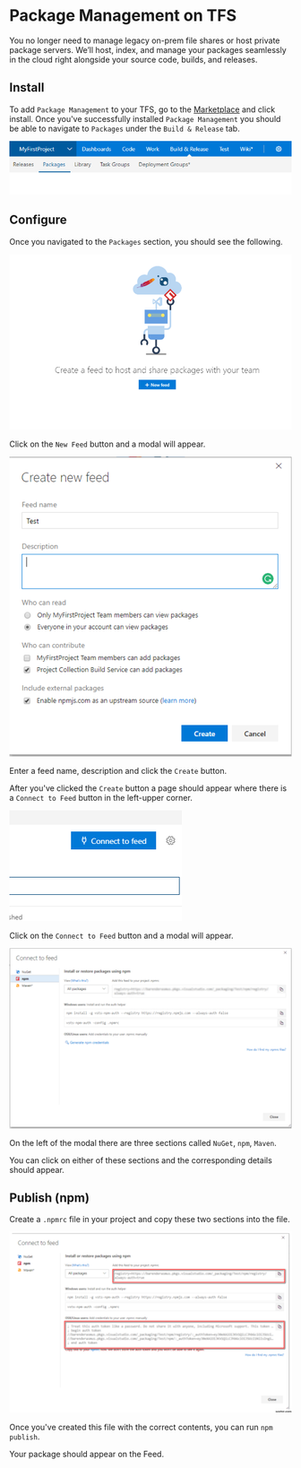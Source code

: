 # Package Management on TFS

You no longer need to manage legacy on-prem file shares or host private package servers. We’ll host, index, and manage your packages seamlessly in the cloud right alongside your source code, builds, and releases.

## Install

To add `Package Management` to your TFS, go to the [Marketplace](https://marketplace.visualstudio.com/items?itemName=ms.feed) and click install. Once you've successfully installed `Package Management` you should be able to navigate to `Packages` under the `Build & Release` tab.

![](https://raw.githubusercontent.com/barend-erasmus/package-management-on-tfs/master/screenshots/menu.PNG)

## Configure

Once you navigated to the `Packages` section, you should see the following.

![](https://raw.githubusercontent.com/barend-erasmus/package-management-on-tfs/master/screenshots/modal-3.PNG)

Click on the `New Feed` button and a modal will appear.

![](https://github.com/barend-erasmus/package-management-on-tfs/raw/master/screenshots/modal-4.PNG)

Enter a feed name, description and click the `Create` button.

After you've clicked the `Create` button a page should appear where there is a `Connect to Feed` button in the left-upper corner.

![](https://github.com/barend-erasmus/package-management-on-tfs/raw/master/screenshots/connect-to-feed.PNG)

Click on the `Connect to Feed` button and a modal will appear.

![](https://github.com/barend-erasmus/package-management-on-tfs/raw/master/screenshots/modal.PNG)

On the left of the modal there are three sections called `NuGet`, `npm`, `Maven`.

You can click on either of these sections and the corresponding details should appear.

## Publish (npm)

Create a `.npmrc` file in your project and copy these two sections into the file.

![](https://github.com/barend-erasmus/package-management-on-tfs/raw/master/screenshots/modal-2.PNG)

Once you've created this file with the correct contents, you can run `npm publish`.

Your package should appear on the Feed.